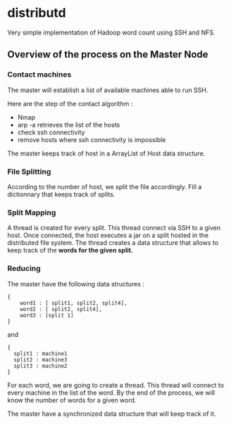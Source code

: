 distributd
==========

Very simple implementation of Hadoop word count using SSH and NFS.

## Overview of the process on the Master Node

### Contact machines

The master will establish a list of available machines able to run SSH.

Here are the step of the contact algorithm :
- Nmap
- arp -a retrieves the list of the hosts
- check ssh connectivity
- remove hosts where ssh connectivity is impossible

The master keeps track of host in a ArrayList of Host data structure.


### File Splitting

According to the number of host, we split the file accordingly.
Fill a dictionnary that keeps track of splits.

### Split Mapping

A thread is created for every split.
This thread connect via SSH to a given host. Once connected, the host executes a jar on a split hosted in the distributed file system. The thread creates a data structure that allows to keep track of the **words for the given split.**

### Reducing

The master have the following data structures :
```
{
    word1 : [ split1, split2, split4],
    word2 : [ split2, split4],
    word3 : [split 1]
}
```

and
```
{
  split1 : machine1
  split2 : machine3
  split3 : machine2
}
```

For each word, we are going to create a thread. This thread will connect to every machine in the list of the word. By the end of the process, we will know the number of words for a given word.

The master have a synchronized data structure that will keep track of it.  
